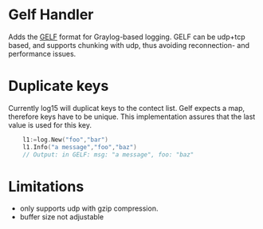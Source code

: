 # Gelf Handler
Adds the [GELF](http://docs.graylog.org/en/2.1/pages/gelf.html) format for Graylog-based logging.
GELF can be udp+tcp based, and supports chunking with udp, thus avoiding reconnection- and performance issues.

# Duplicate keys
Currently log15 will duplicat keys to the contect list. Gelf expects a map, therefore keys have to be unique.
This implementation assures that the last value is used for this key.

```go
    l1:=log.New("foo","bar")
    l1.Info("a message","foo","baz")
    // Output: in GELF: msg: "a message", foo: "baz"
```

# Limitations
- only supports udp with gzip compression.
- buffer size not adjustable